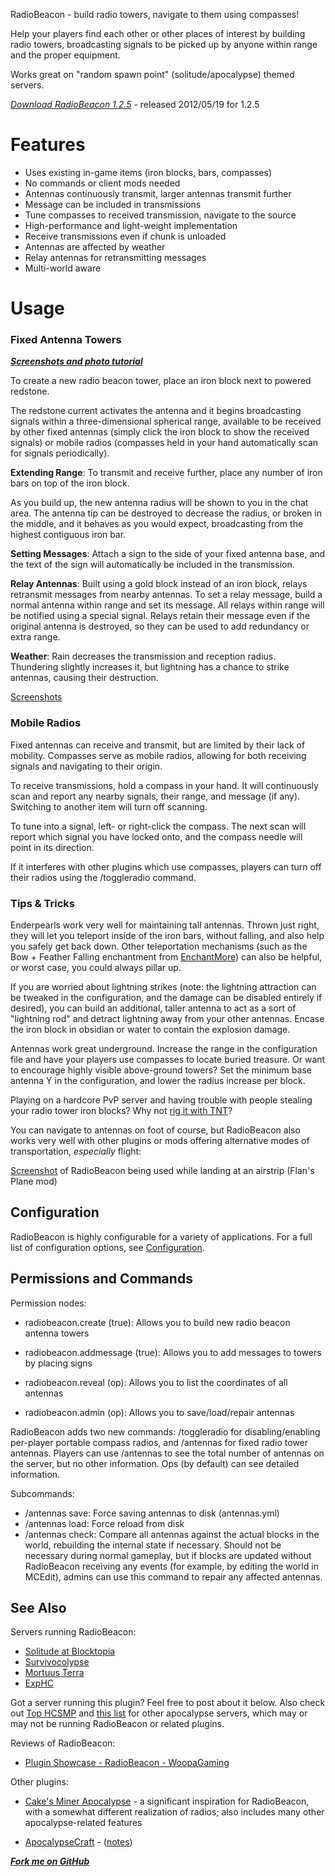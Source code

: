 RadioBeacon - build radio towers, navigate to them using compasses!

Help your players find each other or other places of interest by building radio towers,
broadcasting signals to be picked up by anyone within range and the proper equipment. 

Works great on "random spawn point" (solitude/apocalypse) themed servers.

*[Download RadioBeacon 1.2.5](http://dev.bukkit.org/server-mods/radiobeacon/files/8-radio-beacon-1-2-5/)* - released 2012/05/19 for 1.2.5

# Features
* Uses existing in-game items (iron blocks, bars, compasses)
* No commands or client mods needed
* Antennas continuously transmit, larger antennas transmit further
* Message can be included in transmissions
* Tune compasses to received transmission, navigate to the source
* High-performance and light-weight implementation
* Receive transmissions even if chunk is unloaded
* Antennas are affected by weather 
* Relay antennas for retransmitting messages
* Multi-world aware

# Usage

### Fixed Antenna Towers
***[Screenshots and photo tutorial](http://imgur.com/a/Ft06F)***

To create a new radio beacon tower, place an iron block next to powered redstone.

The redstone current activates the antenna and it begins broadcasting signals within
a three-dimensional spherical range, available to be received by other fixed antennas
(simply click the iron block to show the received signals) or mobile radios
(compasses held in your hand automatically scan for signals periodically).

**Extending Range**: To transmit and receive further, place any number of iron bars on top of the iron block.

As you build up, the new antenna radius will be shown to you in the chat area. The 
antenna tip can be destroyed to decrease the radius, or broken in the middle, and it 
behaves as you would expect, broadcasting from the highest contiguous iron bar.

**Setting Messages**: Attach a sign to the side of your fixed antenna base, and the text of the sign will 
automatically be included in the transmission.

**Relay Antennas**: Built using a gold block instead of an iron block, relays
retransmit messages from nearby antennas. To set a relay message, build a normal antenna
within range and set its message. All relays within range will be notified using a special signal.
Relays retain their message even if the original antenna is destroyed, so they can be used to add redundancy
or extra range.

**Weather**: Rain decreases the transmission and reception radius. Thundering slightly increases it,
but lightning has a chance to strike antennas, causing their destruction.

[Screenshots](http://imgur.com/a/qrh1A)


### Mobile Radios
Fixed antennas can receive and transmit, but are limited by their lack of mobility.
Compasses serve as mobile radios, allowing for both receiving signals and navigating
to their origin.

To receive transmissions, hold a compass in your hand. It will continuously scan and
report any nearby signals, their range, and message (if any). Switching to another item
will turn off scanning.

To tune into a signal, left- or right-click the compass. The next scan will report
which signal you have locked onto, and the compass needle will point in its direction.

If it interferes with other plugins which use compasses, players can turn off their
radios using the /toggleradio command.

### Tips & Tricks
Enderpearls work very well for maintaining tall antennas. Thrown just right,
they will let you teleport inside of the iron bars, without falling, and also help you safely get
back down. Other teleportation mechanisms (such as the Bow + Feather Falling enchantment
from [EnchantMore](http://dev.bukkit.org/server-mods/enchantmore/)) can also be helpful,
or worst case, you could always pillar up.

If you are worried about lightning strikes (note: the lightning attraction can be
tweaked in the configuration, and the damage can be disabled entirely if desired), 
you can build an additional, taller antenna to act as a sort of "lightning rod" and detract lightning 
away from your other antennas. Encase the iron block in obsidian or water to contain the
explosion damage.

Antennas work great underground. Increase the range in the configuration file and have your
players use compasses to locate buried treasure. Or want to encourage highly visible above-ground 
towers? Set the minimum base antenna Y in the configuration, and lower the radius increase per
block.

Playing on a hardcore PvP server and having trouble with people stealing your radio tower iron blocks?
Why not [rig it with TNT](http://blocktopia.net/forum/threads/solitude-an-apocalypse-server.4712/page-6#post-77730)?

You can navigate to antennas on foot of course, but RadioBeacon also works very well with other
plugins or mods offering alternative modes of transportation, *especially* flight:

[Screenshot](http://i.imgur.com/8xUJK.jpg) of RadioBeacon being used while landing at an airstrip (Flan's Plane mod)

## Configuration
RadioBeacon is highly configurable for a variety of applications. 
For a full list of configuration options, see [Configuration](http://dev.bukkit.org/server-mods/radiobeacon/pages/configuration/).

## Permissions and Commands
Permission nodes:

* radiobeacon.create (true): Allows you to build new radio beacon antenna towers

* radiobeacon.addmessage (true): Allows you to add messages to towers by placing signs

* radiobeacon.reveal (op): Allows you to list the coordinates of all antennas

* radiobeacon.admin (op): Allows you to save/load/repair antennas

RadioBeacon adds two new commands: /toggleradio for disabling/enabling per-player portable
compass radios, and /antennas for fixed radio tower antennas. Players can use /antennas to see the total number of
antennas on the server, but no other information. Ops (by default) can see detailed information.

Subcommands:

* /antennas save: Force saving antennas to disk (antennas.yml)
* /antennas load: Force reload from disk
* /antennas check: Compare all antennas against the actual blocks in the world, rebuilding the internal state if necessary. Should not be necessary during normal gameplay, but if blocks are updated without RadioBeacon receiving any events (for example, by editing the world in MCEdit), admins can use this command to repair any affected antennas.

## See Also
Servers running RadioBeacon:

* [Solitude at Blocktopia](http://blocktopia.net/forum/forums/solitude.137/)
* [Survivocolypse](http://www.survivocolypse.com/)
* [Mortuus Terra](http://mortuusterra.com/)
* [ExpHC](http://www.reddit.com/r/cakesminerapocalypse/comments/qfh0v/exphc_new_experimental_hardcore_apocalypse_server/)

Got a server running this plugin? Feel free to post about it below. Also check out
[Top HCSMP](http://tophcsmp.com/index.php?cat=APOC) and [this list](http://www.reddit.com/r/cakesminerapocalypse/comments/q0hh2/list_of_apocalypsehardcore_servers/) for other apocalypse servers,
which may or may not be running RadioBeacon or related plugins.

Reviews of RadioBeacon:

* [Plugin Showcase - RadioBeacon - WoopaGaming](http://www.youtube.com/watch?v=s4jUOxoJmNg) 


Other plugins:

* [Cake's Miner Apocalypse](http://dev.bukkit.org/server-mods/cakes-miner-apocalypse/) - a significant inspiration for RadioBeacon, with a somewhat different realization of radios; also includes many other apocalypse-related features

* [ApocalypseCraft](http://forums.bukkit.org/threads/wgen-rpg-mech-apocalypsecraft-instances-radiation-realism-perks-factions-and-more.23197/) - 
 ([notes](http://www.reddit.com/r/minerapocalypse/comments/oyhpq/anyone_else_see_this_plugin_apocalypsecraft/))

***[Fork me on GitHub](https://github.com/mushroomhostage/RadioBeacon)***
